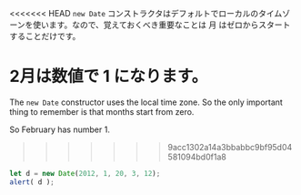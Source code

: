 <<<<<<< HEAD
`new Date` コンストラクタはデフォルトでローカルのタイムゾーンを使います。なので、覚えておくべき重要なことは 月 はゼロからスタートすることだけです。

2月は数値で 1 になります。
=======
The `new Date` constructor uses the local time zone. So the only important thing to remember is that months start from zero.

So February has number 1.
>>>>>>> 9acc1302a14a3bbabbc9bf95d04581094bd0f1a8

```js run
let d = new Date(2012, 1, 20, 3, 12);
alert( d );
```
